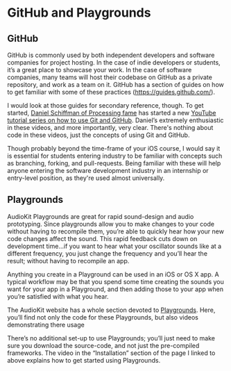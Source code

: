 # GitHub and Playgrounds

## GitHub

GitHub is commonly used by both independent developers and software companies for project hosting. 
In the case of indie developers or students, it’s a great place to showcase your work. In the case 
of software companies, many teams will host their codebase on GitHub as a private repository, and 
work as a team on it. GitHub has a section of guides on how to get familiar with some of these 
practices (https://guides.github.com/). 

I would look at those guides for secondary reference, though. To get started, 
[Daniel Schiffman of Processing fame](http://shiffman.net/) has started a new
[YouTube tutorial series on how to use Git and GitHub](https://www.youtube.com/watch?v=BCQHnlnPusY&list=PLRqwX-V7Uu6ZF9C0YMKuns9sLDzK6zoiV&index=1). Daniel’s extremely 
enthusiastic in these videos, and more importantly, very clear. There's nothing about code in these 
videos, just the concepts of using Git and GitHub. 

Though probably beyond the time-frame of your iOS course, I would say it is essential for students 
entering industry to be familiar with concepts such as branching, forking, and pull-requests. Being 
familiar with these will help anyone entering the software development industry in an internship or 
entry-level position, as they're used almost universally. 


## Playgrounds

AudioKit Playgrounds are great for rapid sound-design and audio prototyping. Since playgrounds allow 
you to make changes to your code without having to recompile them, you’re able to quickly hear how 
your new code changes affect the sound. This rapid feedback cuts down on development time…if you 
want to hear what your oscillator sounds like at a different frequency, you just change the 
frequency and you’ll hear the result; without having to recompile an app. 

Anything you create in a Playground can be used in an iOS or OS X app. A typical workflow may be 
that you spend some time creating the sounds you want for your app in a Playground, and then adding 
those to your app when you’re satisfied with what you hear. 

The AudioKit website has a whole section devoted to [Playgrounds](http://audiokit.io/playgrounds/). 
Here, you’ll find not only the code for these Playgrounds, but also videos demonstrating there usage 

There’s no additional set-up to use Playgrounds; you’ll just need to make sure you download the 
source-code, and not just the pre-compiled frameworks. The video in the “Installation” section of 
the page I linked to above explains how to get started using Playgrounds. 